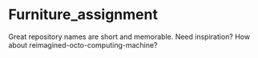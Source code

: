 # Furniture_assignment
Great repository names are short and memorable. Need inspiration? How about reimagined-octo-computing-machine?
